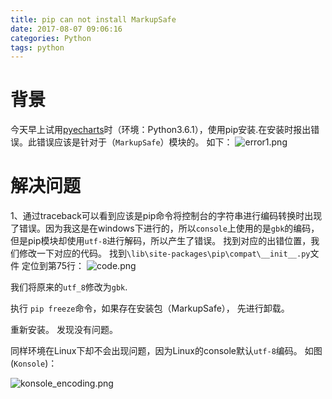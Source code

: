 ```yaml
---
title: pip can not install MarkupSafe
date: 2017-08-07 09:06:16
categories: Python
tags: python
---
```


背景
===
今天早上试用[pyecharts](https://github.com/chenjiandongx/pyecharts)时（环境：Python3.6.1），使用pip安装.在安装时报出错误。此错误应该是针对于（`MarkupSafe`）模块的。
如下：
![error1.png](http://upload-images.jianshu.io/upload_images/1747527-6e1bf19cf67cc87f.png?imageMogr2/auto-orient/strip%7CimageView2/2/w/1240)

<!-- more -->

解决问题
===
1、通过traceback可以看到应该是pip命令将控制台的字符串进行编码转换时出现了错误。因为我这是在windows下进行的，所以`console`上使用的是`gbk`的编码，但是pip模块却使用`utf-8`进行解码，所以产生了错误。
找到对应的出错位置，我们修改一下对应的代码。
找到`\lib\site-packages\pip\compat\__init__.py`文件
定位到第75行：
![code.png](http://upload-images.jianshu.io/upload_images/1747527-8a0766195459709b.png?imageMogr2/auto-orient/strip%7CimageView2/2/w/1240)

我们将原来的`utf_8`修改为`gbk`.

执行 `pip freeze`命令，如果存在安装包（MarkupSafe）， 先进行卸载。

重新安装。 发现没有问题。

同样环境在Linux下却不会出现问题，因为Linux的console默认`utf-8`编码。
如图(`Konsole`)：

![konsole_encoding.png](http://upload-images.jianshu.io/upload_images/1747527-810e236b53419364.png?imageMogr2/auto-orient/strip%7CimageView2/2/w/1240)


